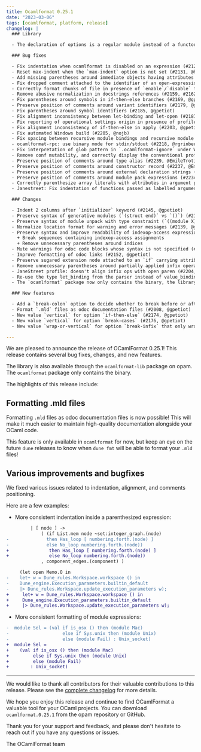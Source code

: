 ```yaml
---
title: Ocamlformat 0.25.1
date: "2023-03-06"
tags: [ocamlformat, platform, release]
changelog: |
  ### Library

  - The declaration of options is a regular module instead of a functor. (#2193, @EmileTrotignon)

  ### Bug fixes

  - Fix indentation when ocamlformat is disabled on an expression (#2129, @gpetiot)
  - Reset max-indent when the `max-indent` option is not set (#2131, @hhugo, @gpetiot)
  - Add missing parentheses around immediate objects having attributes attached in 4.14 (#2144, @gpetiot)
  - Fix dropped comment attached to the identifier of an open-expression (#2155, @gpetiot)
  - Correctly format chunks of file in presence of `enable`/`disable` floating attributes (#2156, @gpetiot)
  - Remove abusive normalization in docstrings references (#2159, #2162, @EmileTrotignon)
  - Fix parentheses around symbols in if-then-else branches (#2169, @gpetiot)
  - Preserve position of comments around variant identifiers (#2179, @gpetiot)
  - Fix parentheses around symbol identifiers (#2185, @gpetiot)
  - Fix alignment inconsistency between let-binding and let-open (#2187, @gpetiot)
  - Fix reporting of operational settings origin in presence of profiles (#2188, @EmileTrotignon)
  - Fix alignment inconsistency of if-then-else in apply (#2203, @gpetiot)
  - Fix automated Windows build (#2205, @nojb)
  - Fix spacing between recursive module bindings and recursive module declarations (#2217, @gpetiot)
  - ocamlformat-rpc: use binary mode for stdin/stdout (#2218, @rgrinberg)
  - Fix interpretation of glob pattern in `.ocamlformat-ignore` under Windows (#2206, @nojb)
  - Remove conf mutability, and correctly display the conventional profile when using print-config (#2233, @EmileTrotignon)
  - Preserve position of comments around type alias (#2239, @EmileTrotignon)
  - Preserve position of comments around constructor record (#2237, @EmileTrotignon)
  - Preserve position of comments around external declaration strings (#2238, @EmileTrotignon, @gpetiot)
  - Preserve position of comments around module pack expressions (#2234, @EmileTrotignon, @gpetiot)
  - Correctly parenthesize array literals with attributes in argument positions (#2250, @ccasin)
  - Janestreet: Fix indentation of functions passed as labelled argument (#2259, @Julow)

  ### Changes

  - Indent 2 columns after `initializer` keyword (#2145, @gpetiot)
  - Preserve syntax of generative modules (`(struct end)` vs `()`) (#2135, #2146, @trefis, @gpetiot)
  - Preserve syntax of module unpack with type constraint (`((module X) : (module Y))` vs `(module X : Y)`) (#2136, @trefis, @gpetiot)
  - Normalize location format for warning and error messages (#2139, @gpetiot)
  - Preserve syntax and improve readability of indexop-access expressions (#2150, @trefis, @gpetiot)
    + Break sequences containing indexop-access assignments
    + Remove unnecessary parentheses around indices
  - Mute warnings for odoc code blocks whose syntax is not specified (#2151, @gpetiot)
  - Improve formatting of odoc links (#2152, @gpetiot)
  - Preserve sugared extension node attached to an `if` carrying attributes (#2167, @trefis, @gpetiot)
  - Remove unnecessary parentheses around partially applied infix operators with attributes (#2198, @gpetiot)
  - JaneStreet profile: doesn't align infix ops with open paren (#2204, @gpetiot)
  - Re-use the type let_binding from the parser instead of value_binding, improve the spacing of let-bindings regarding of having extension or comments (#2219, @gpetiot)
  - The `ocamlformat` package now only contains the binary, the library is available through the `ocamlformat-lib` package (#2230, @gpetiot)

  ### New features

  - Add a `break-colon` option to decide whether to break before or after the `:` symbol in value binding declarations and type constraints. This behavior is no longer ensured by `ocp-indent-compat`. (#2149, @gpetiot)
  - Format `.mld` files as odoc documentation files (#2008, @gpetiot)
  - New value `vertical` for option `if-then-else` (#2174, @gpetiot)
  - New value `vertical` for option `break-cases` (#2176, @gpetiot)
  - New value `wrap-or-vertical` for option `break-infix` that only wraps high precedence infix ops (#1865, @gpetiot)

---
```


We are pleased to announce the release of OCamlFormat 0.25.1! This release contains several bug fixes, changes, and new features.

The library is also available through the `ocamlformat-lib` package on opam. The `ocamlformat` package only contains the binary.

The highlights of this release include:

## Formatting .mld files

Formatting `.mld` files as odoc documentation files is now possible! This will make it much easier to maintain high-quality documentation alongside your OCaml code.

This feature is only available in `ocamlformat` for now, but keep an eye on the future `dune` releases to know when `dune fmt` will be able to format your `.mld` files!


## Various improvements and bugfixes

We fixed various issues related to indentation, alignment, and comments positioning.

Here are a few examples:

- More consistent indentation inside a parenthesized expression:

```diff
         | [ node ] ->
             ( (if List.mem node ~set:integer_graph.(node)
-              then Has_loop [ numbering.forth.(node) ]
-              else No_loop numbering.forth.(node))
+               then Has_loop [ numbering.forth.(node) ]
+               else No_loop numbering.forth.(node))
             , component_edges.(component) )
```

```diff
     (let open Memo.O in
-    let+ w = Dune_rules.Workspace.workspace () in
-    Dune_engine.Execution_parameters.builtin_default
-    |> Dune_rules.Workspace.update_execution_parameters w);
+     let+ w = Dune_rules.Workspace.workspace () in
+     Dune_engine.Execution_parameters.builtin_default
+     |> Dune_rules.Workspace.update_execution_parameters w);
```

- More consistent formatting of module expressions:

```diff
-  module Sel = (val if is_osx () then (module Mac)
-                    else if Sys.unix then (module Unix)
-                    else (module Fail) : Unix_socket)
+  module Sel =
+    (val if is_osx () then (module Mac)
+         else if Sys.unix then (module Unix)
+         else (module Fail)
+        : Unix_socket)
```

---

We would like to thank all contributors for their valuable contributions to this release. Please see the [complete changelog](https://github.com/ocaml-ppx/ocamlformat/releases/tag/0.25.0) for more details.

We hope you enjoy this release and continue to find OCamlFormat a valuable tool for your OCaml projects. You can download `ocamlformat.0.25.1` from the opam repository or GitHub.

Thank you for your support and feedback, and please don't hesitate to reach out if you have any questions or issues.

The OCamlFormat team
